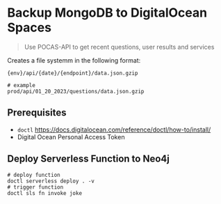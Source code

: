 # Backup MongoDB to DigitalOcean Spaces
> Use POCAS-API to get recent questions, user results and services

Creates a file systemm in the following format:
```
{env}/api/{date}/{endpoint}/data.json.gzip

# example
prod/api/01_20_2023/questions/data.json.gzip
```

## Prerequisites
* `doctl` https://docs.digitalocean.com/reference/doctl/how-to/install/
* Digital Ocean Personal Access Token

## Deploy Serverless Function to Neo4j
```shell
# deploy function
doctl serverless deploy . -v
# trigger function
doctl sls fn invoke joke
```
